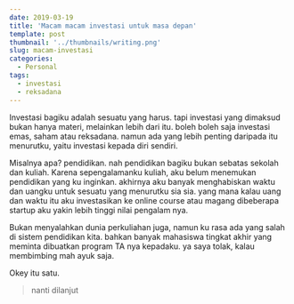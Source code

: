 ```yaml
---
date: 2019-03-19
title: 'Macam macam investasi untuk masa depan'
template: post
thumbnail: '../thumbnails/writing.png'
slug: macam-investasi
categories:
  - Personal
tags:
  - investasi
  - reksadana
---
```


Investasi bagiku adalah sesuatu yang harus. tapi investasi yang dimaksud bukan hanya materi, melainkan lebih dari itu. boleh boleh saja investasi emas, saham atau reksadana. namun ada yang lebih penting daripada itu menurutku, yaitu investasi kepada diri sendiri. 

Misalnya apa? pendidikan. nah pendidikan bagiku bukan sebatas sekolah dan kuliah. Karena sepengalamanku kuliah, aku belum menemukan pendidikan yang ku inginkan. akhirnya aku banyak menghabiskan waktu dan uangku untuk sesuatu yang menurutku sia sia. yang mana kalau uang dan waktu itu aku investasikan ke online course atau magang dibeberapa startup aku yakin lebih tinggi nilai pengalam nya. 

Bukan menyalahkan dunia perkuliahan juga, namun ku rasa ada yang salah di sistem pendidikan kita. bahkan banyak mahasiswa tingkat akhir yang meminta dibuatkan program TA nya kepadaku. ya saya tolak, kalau membimbing mah ayuk saja. 

Okey itu satu. 

>nanti dilanjut